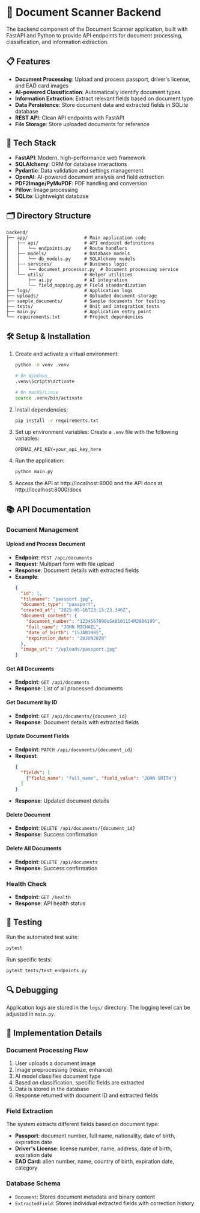 # 🚀 Document Scanner Backend

The backend component of the Document Scanner application, built with FastAPI and Python to provide API endpoints for document processing, classification, and information extraction.

## 📋 Features

- **Document Processing**: Upload and process passport, driver's license, and EAD card images
- **AI-powered Classification**: Automatically identify document types
- **Information Extraction**: Extract relevant fields based on document type
- **Data Persistence**: Store document data and extracted fields in SQLite database
- **REST API**: Clean API endpoints with FastAPI
- **File Storage**: Store uploaded documents for reference

## 🔧 Tech Stack

- **FastAPI**: Modern, high-performance web framework
- **SQLAlchemy**: ORM for database interactions
- **Pydantic**: Data validation and settings management
- **OpenAI**: AI-powered document analysis and field extraction
- **PDF2Image/PyMuPDF**: PDF handling and conversion
- **Pillow**: Image processing
- **SQLite**: Lightweight database

## 🗂️ Directory Structure

```
backend/
├── app/                     # Main application code
│   ├── api/                 # API endpoint definitions
│   │   └── endpoints.py     # Route handlers
│   ├── models/              # Database models
│   │   └── db_models.py     # SQLAlchemy models
│   ├── services/            # Business logic
│   │   └── document_processor.py  # Document processing service
│   └── utils/               # Helper utilities
│       ├── ai.py            # AI integration
│       └── field_mapping.py # Field standardization
├── logs/                    # Application logs
├── uploads/                 # Uploaded document storage
├── sample_documents/        # Sample documents for testing
├── tests/                   # Unit and integration tests
├── main.py                  # Application entry point
└── requirements.txt         # Project dependencies
```

## 🛠️ Setup & Installation

1. Create and activate a virtual environment:
   ```sh
   python -m venv .venv
   
   # On Windows
   .venv\Scripts\activate
   
   # On macOS/Linux
   source .venv/bin/activate
   ```

2. Install dependencies:
   ```sh
   pip install -r requirements.txt
   ```

3. Set up environment variables:
   Create a `.env` file with the following variables:
   ```
   OPENAI_API_KEY=your_api_key_here
   ```

4. Run the application:
   ```sh
   python main.py
   ```

5. Access the API at http://localhost:8000 and the API docs at http://localhost:8000/docs

## 📚 API Documentation

### Document Management

#### Upload and Process Document
- **Endpoint**: `POST /api/documents`
- **Request**: Multipart form with file upload
- **Response**: Document details with extracted fields
- **Example**:
  ```json
  {
    "id": 1,
    "filename": "passport.jpg",
    "document_type": "passport",
    "created_at": "2025-05-16T23:15:23.346Z",
    "document_content": {
      "document_number": "1234567890USA8501154M2806199",
      "full_name": "JOHN MICHAEL",
      "date_of_birth": "15JAN1985",
      "expiration_date": "20JUN2028"
    },
    "image_url": "/uploads/passport.jpg"
  }
  ```

#### Get All Documents
- **Endpoint**: `GET /api/documents`
- **Response**: List of all processed documents

#### Get Document by ID
- **Endpoint**: `GET /api/documents/{document_id}`
- **Response**: Document details with extracted fields

#### Update Document Fields
- **Endpoint**: `PATCH /api/documents/{document_id}`
- **Request**: 
  ```json
  {
    "fields": [
      {"field_name": "full_name", "field_value": "JOHN SMITH"}
    ]
  }
  ```
- **Response**: Updated document details

#### Delete Document
- **Endpoint**: `DELETE /api/documents/{document_id}`
- **Response**: Success confirmation

#### Delete All Documents
- **Endpoint**: `DELETE /api/documents`
- **Response**: Success confirmation

### Health Check
- **Endpoint**: `GET /health`
- **Response**: API health status

## 🧪 Testing

Run the automated test suite:
```sh
pytest
```

Run specific tests:
```sh
pytest tests/test_endpoints.py
```

## 🔍 Debugging

Application logs are stored in the `logs/` directory. The logging level can be adjusted in `main.py`.

## 📘 Implementation Details

### Document Processing Flow
1. User uploads a document image
2. Image preprocessing (resize, enhance)
3. AI model classifies document type
4. Based on classification, specific fields are extracted
5. Data is stored in the database
6. Response returned with document ID and extracted fields

### Field Extraction
The system extracts different fields based on document type:
- **Passport**: document number, full name, nationality, date of birth, expiration date
- **Driver's License**: license number, name, address, date of birth, expiration date
- **EAD Card**: alien number, name, country of birth, expiration date, category

### Database Schema
- `Document`: Stores document metadata and binary content
- `ExtractedField`: Stores individual extracted fields with correction history 